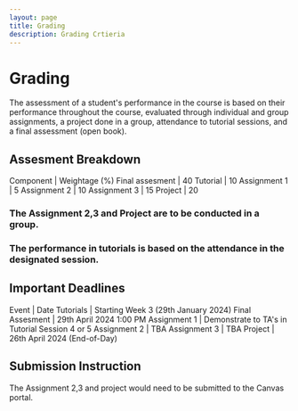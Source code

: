 ```yaml
---
layout: page
title: Grading
description: Grading Crtieria
---
```


# Grading

The assessment of a student's performance in the course is based on their performance throughout the course, evaluated through individual and group assignments, a project done in a group, attendance to tutorial sessions, and a final assessment (open book).


## Assesment Breakdown

Component |  Weightage (%) 
Final assesment |  40
Tutorial |  10
Assignment 1 | 5
Assignment 2 | 10
Assignment 3 | 15
Project | 20

### The Assignment 2,3 and Project are to be conducted in a group.  

### The performance in tutorials is based on the attendance in the designated session. 

## Important Deadlines

Event |  Date
Tutorials | Starting Week 3 (29th January 2024)
Final Assesment |  29th April 2024 1:00 PM 
Assignment 1 | Demonstrate to TA's in Tutorial Session 4 or 5
Assignment 2 | TBA
Assignment 3 | TBA
Project | 26th April 2024 (End-of-Day)

## Submission Instruction

The Assignment 2,3 and project would need to be submitted to the Canvas portal.







